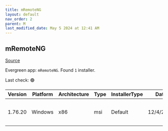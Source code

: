 ```yaml
---
title: mRemoteNG
layout: default
nav_order: 2
parent: M
last_modified_date: May 5 2024 at 12:41 AM
---
```


## mRemoteNG

[Source](https://mremoteng.org/)

Evergreen app: `mRemoteNG`. Found `1` installer.

Last check: 🟢

| Version | Platform | Architecture | Type | InstallerType | Date      | Size     | URI                                                                                                                                                                                                                |
| ------- | -------- | ------------ | ---- | ------------- | --------- | -------- | ------------------------------------------------------------------------------------------------------------------------------------------------------------------------------------------------------------------ |
| 1.76.20 | Windows  | x86          | msi  | Default       | 12/4/2019 | 43593728 | [https://github.com/mRemoteNG/mRemoteNG/releases/download/v1.76.20/mRemoteNG-Installer-1.76.20.24615.msi](https://github.com/mRemoteNG/mRemoteNG/releases/download/v1.76.20/mRemoteNG-Installer-1.76.20.24615.msi) |
